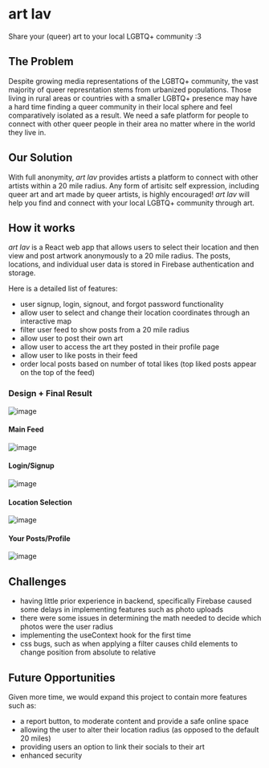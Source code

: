 # art lav

Share your (queer) art to your local LGBTQ+ community :3

## The Problem

Despite growing media representations of the LGBTQ+ community, the vast majority of queer represntation stems from urbanized populations. Those living in rural areas or countries with a smaller LGBTQ+ presence may have a hard time finding a queer community in their local sphere and feel comparatively isolated as a result. We need a safe platform for people to connect with other queer people in their area no matter where in the world they live in.

## Our Solution

With full anonymity, *art lav* provides artists a platform to connect with other artists within a 20 mile radius. Any form of artisitc self expression, including queer art and art made by queer artists, is highly encouraged! *art lav* will help you find and connect with your local LGBTQ+ community through art.

## How it works

*art lav* is a React web app that allows users to select their location and then view and post artwork anonymously to a 20 mile radius. The posts, locations, and individual user data is stored in Firebase authentication and storage.

Here is a detailed list of features:

- user signup, login, signout, and forgot password functionality
- allow user to select and change their location coordinates through an interactive map
- filter user feed to show posts from a 20 mile radius
- allow user to post their own art
- allow user to access the art they posted in their profile page
- allow user to like posts in their feed
- order local posts based on number of total likes (top liked posts appear on the top of the feed)

### Design + Final Result

![image](https://user-images.githubusercontent.com/50722281/150670055-fda6e5f9-9068-497e-a715-b4255e3d09c1.png)

#### Main Feed
![image](https://user-images.githubusercontent.com/50722281/150670272-ca39f233-862c-402e-87e6-971708b56cde.png)

#### Login/Signup
![image](https://user-images.githubusercontent.com/50722281/150670293-34a461e5-fb40-4234-b9a7-1529c0052ad9.png)

#### Location Selection
![image](https://user-images.githubusercontent.com/50722281/150670317-b57d4172-c460-405a-8a14-644586b86a38.png)

#### Your Posts/Profile
![image](https://user-images.githubusercontent.com/50722281/150670379-64726bd4-fd52-4d52-bc11-371663f1a85f.png)

## Challenges

- having little prior experience in backend, specifically Firebase caused some delays in implementing features such as photo uploads
- there were some issues in determining the math needed to decide which photos were the user radius
- implementing the useContext hook for the first time
- css bugs, such as when applying a filter causes child elements to change position from absolute to relative

## Future Opportunities

Given more time, we would expand this project to contain more features such as:
- a report button, to moderate content and provide a safe online space
- allowing the user to alter their location radius (as opposed to the default 20 miles)
- providing users an option to link their socials to their art
- enhanced security
